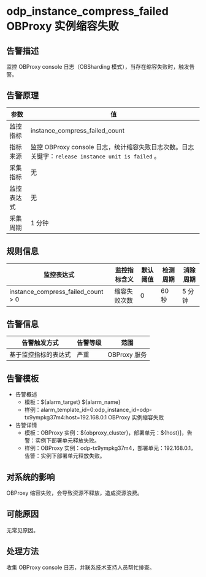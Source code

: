 # odp_instance_compress_failed OBProxy 实例缩容失败

## 告警描述

监控 OBProxy console 日志（OBSharding 模式），当存在缩容失败时，触发告警。

## 告警原理

|参数|值|
|----|----------|
|监控指标|instance_compress_failed_count|
|指标来源|监控 OBProxy console 日志，统计缩容失败日志次数。日志关键字：`release instance unit is failed` 。|
|采集指标|无|
|监控表达式|无|
|采集周期|1 分钟|

## 规则信息

|监控表达式|监控指标含义|默认阈值|检测周期|消除周期|
|--------|-------|-------|------|------|
|instance_compress_failed_count > 0|缩容失败次数|0|60 秒|5 分钟|

## 告警信息

|告警触发方式|告警等级|范围|
|----|-----|-----|
|基于监控指标的表达式|严重|OBProxy 服务|

## 告警模板

* 告警概述
  * 模板：\${alarm_target} \${alarm_name}
  * 样例：alarm_template_id=0:odp_instance_id=odp-tx9ympkg37m4:host=192.168.0.1 OBProxy 实例缩容失败
* 告警详情
  * 模板：OBProxy 实例：\${obproxy_cluster}，部署单元：\${host}]，告警：实例下部署单元释放失败。
  * 样例：OBProxy 实例：odp-tx9ympkg37m4，部署单元：192.168.0.1，告警：实例下部署单元释放失败。

## 对系统的影响

OBProxy 缩容失败，会导致资源不释放，造成资源浪费。

## 可能原因

无常见原因。

## 处理方法

收集 OBProxy console 日志，并联系技术支持人员帮忙排查。
